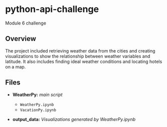 # python-api-challenge
Module 6 challenge
## Overview
The project included retrieving weather data from the cities and creating visualizations to show the relationship between weather variables and latitude. It also includes finding ideal weather conditions and locating hotels on a map.

## Files
- **WeatherPy:**
  *main script*
  - `WeatherPy.ipynb`
  - `VacationPy.ipynb`

- **output_data:**
  *Visualizations generated by WeatherPy.ipynb*

    

